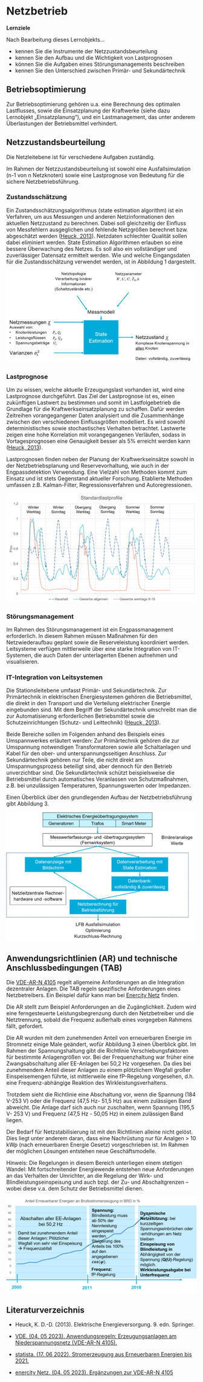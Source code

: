 <!-- 
author:   Prof. Dr. Astrid Nieße, Silke Welter, Jingyu Yang, Julia Heiken
email:    
Version:  1.0
language: de
license:  http://creativecommons.org/licenses/by/4.0/

mode:     Presentation

narrator: US English Female

logo:   img/uol_logo.png

icon:   img/uol_logo.png

        
-->

# Netzbetrieb

**Lernziele**

Nach Bearbeitung dieses Lernobjekts... 

- kennen Sie die Instrumente der Netzzustandsbeurteilung 
- kennen Sie den Aufbau und die Wichtigkeit von Lastprognosen
- können Sie die Aufgaben eines Störungsmanagements beschreiben
- kennen Sie den Unterschied zwischen Primär- und Sekundärtechnik

## Betriebsoptimierung

Zur Betriebsoptimierung gehören u.a. eine Berechnung des optimalen Lastflusses, sowie die Einsatzplanung der Kraftwerke (siehe dazu Lernobjekt „Einsatzplanung“), und ein Lastmanagement, das unter anderem Überlastungen der Betriebsmittel verhindert.

## Netzzustandsbeurteilung
Die Netzleitebene ist für verschiedene Aufgaben zuständig.

Im Rahmen der Netzzustandsbeurteilung ist sowohl eine Ausfallsimulation (n-1 von n Netzknoten) sowie eine Lastprognose von Bedeutung für die sichere Netzbetriebsführung.

### Zustandsschätzung
Ein Zustandsschätzungsalgorithmus (state estimation algorithm) ist ein Verfahren, um aus Messungen und anderen Netzinformationen den aktuellen Netzzustand zu berechnen. Dabei soll gleichzeitig der Einfluss von Messfehlern ausgeglichen und fehlende Netzgrößen berechnet bzw. abgeschätzt werden ([Heuck, 2013](#literaturverzeichnis)). Netzdaten schlechter Qualität sollen dabei eliminiert werden. State Estimation Algorithmen erlauben so eine bessere Überwachung des Netzes. Es soll also ein vollständiger und zuverlässiger Datensatz ermittelt werden. Wie und welche Eingangsdaten für die Zustandsschätzung verwendet werden, ist in Abbildung 1 dargestellt.
 
![stateestimation](img/Netzbetrieb/stateestimation.png "Abbildung 1: Übersicht zur Zustandsschätzung (eigene Darstellung)")


### Lastprognose
Um zu wissen, welche aktuelle Erzeugungslast vorhanden ist, wird eine Lastprognose durchgeführt. Das Ziel der Lastprognose ist es, einen zukünftigen Lastwert zu bestimmen und somit im Lastfolgebetrieb die Grundlage für die Kraftwerkseinsatzplanung zu schaffen. Dafür werden Zeitreihen vorangegangener Daten analysiert und die Zusammenhänge zwischen den verschiedenen Einflussgrößen modelliert. Es wird sowohl deterministisches sowie stochastisches Verhalten betrachtet. Lastwerte zeigen eine hohe Korrelation mit vorangegangenen Verläufen, sodass in Vortagesprognosen eine Genauigkeit besser als 5% erreicht werden kann ([Heuck, 2013](#literaturverzeichnis)).

Lastprognosen finden neben der Planung der Kraftwerkseinsätze sowohl in der Netzbetriebsplanung und Reservevorhaltung, wie auch in der Engpassdetektion Verwendung. Eine Vielzahl von Methoden kommt zum Einsatz und ist stets Gegenstand aktueller Forschung. Etablierte Methoden umfassen z.B. Kalman-Filter, Regressionsverfahren und Autoregressionen. 


![lastprofile](img/Netzbetrieb/lastprognose.png "Abbildung 2: Übersicht über verschiedene Standardlastprofile (eigene Darstellung basierend auf den BDEW-Standardlastprofilen)")

### Störungsmanagement
Im Rahmen des Störungsmanagement ist ein Engpassmanagement erforderlich.  In diesem Rahmen müssen Maßnahmen für den Netzwiederaufbau geplant sowie  die Reserveleistung koordiniert werden. Leitsysteme verfügen mittlerweile über eine starke Integration von IT-Systemen, die auch Daten der unterlagerten Ebenen aufnehmen und visualisieren.

### IT-Integration von Leitsystemen
Die Stationsleitebene umfasst Primär- und Sekundärtechnik. Zur Primärtechnik in elektrischen Energiesystemen gehören die Betriebsmittel, die direkt in den Transport und die Verteilung elektrischer Energie eingebunden sind. Mit dem Begriff der Sekundärtechnik umschreibt man die zur Automatisierung erforderlichen Betriebsmittel sowie die Schutzeinrichtungen (Schutz- und Leittechnik) ([Heuck, 2013](#literaturverzeichnis)).

Beide Bereiche sollen im Folgenden anhand des Beispiels eines Umspannwerkes erläutert werden: Zur Primärtechnik gehören die zur Umspannung notwendigen Transformatoren sowie alle Schaltanlagen und Kabel für den ober- und unterspannungsseitigen Anschluss. Zur Sekundärtechnik gehören nur Teile, die nicht direkt am Umspannungsprozess beteiligt sind, aber dennoch für den Betrieb unverzichtbar sind. Die Sekundärtechnik schützt beispielsweise die Betriebsmittel durch automatisches Veranlassen von Schutzmaßnahmen, z.B. bei unzulässigen Temperaturen, Spannungswerten oder Impedanzen.

Einen Überblick über den grundlegenden Aufbau der Netzbetriebsführung gibt Abbildung 3.

 
![netzführung](img/Netzbetrieb/netzfuehrung.png "Abbildung 3: Übersicht verschiedener Ebenen der Netzbetriebsführung (eigene Darstellung).")

## Anwendungsrichtlinien (AR) und technische Anschlussbedingungen (TAB)
Die [VDE-AR-N 4105](https://www.vde-verlag.de/normen/0100492/vde-ar-n-4105-anwendungsregel-2018-11.html) regelt allgemeine Anforderungen an die Integration dezentraler Anlagen. Die TAB regeln spezifische Anforderungen eines Netzbetreibers. Ein Beispiel dafür kann man bei [Enercity Netz](https://www.enercity-netz.de/) finden. 

Die AR stellt zum Beispiel Anforderungen an die Zugänglichkeit. Zudem wird eine ferngesteuerte Leistungsbegrenzung durch den Netzbetreiber und die Netztrennung, sobald die Frequenz außerhalb eines vorgegeben Rahmens fällt, gefordert. 

Die AR wurden mit dem zunehmenden Anteil von erneuerbaren Energie im Stromnetz einige Male geändert, wofür Abbildung 3 einen Überblick gibt. Im Rahmen der Spannungshaltung gibt die Richtlinie Verschiebungsfaktoren für bestimmte Anlagengrößen vor. Bei der Frequenzhaltung war früher eine Zwangsabschaltung aller EE-Anlagen bei 50,2 Hz vorgesehen. Da dies bei zunehmendem Anteil dieser Anlagen zu einem plötzlichem Wegfall großer Einspeisemengen führte, ist mittlerweile eine fP-Regelung vorgesehen, d.h. eine Frequenz-abhängige Reaktion des Wirkleistungsverhaltens.

Trotzdem sieht die Richtlinie eine Abschaltung vor, wenn die Spannung (184 V-253 V) oder die Frequenz (47,5 Hz- 51,5 Hz) aus einem zulässigen Band abweicht. Die Anlage darf sich auch nur zuschalten, wenn Spannung (195,5 V- 253 V) und Frequenz (47,5 Hz - 50,05 Hz) in einem zulässigen Band liegen. 

Der Bedarf für Netzstabilisierung ist mit den Richtlinien alleine nicht gelöst. Dies liegt unter anderem daran, dass eine Nachrüstung nur für Analgen > 10 kWp (nach erneuerbaren Energie Gesetz) vorgeschrieben ist. Im Rahmen der möglichen Lösungen entstehen neue Geschäftsmodelle. 

Hinweis: Die Regelungen in diesem Bereich unterliegen einem stetigen Wandel: Mit fortschreitender Energiewende entstehen neue Anforderungen an das Verhalten der Umrichter, an die Regelung der Wirk- und Blindleistungseinspeisung und auch bzgl. der Zu- und Abschaltgrenzen – wobei diese v.a. dem Schutz der Betriebsmittel dienen. 

 
![anwendungsrichtlinie](img/Netzbetrieb/Anwendungsrichtlinie.png "Abbildung 3: Anwendungsrichtlinie VDE-AR-N4105 Energiewende und Anpassungen über die Zeit (eigene Darstellung basierend auf Zahlen aus [statista. (17. 06 2022). Stromerzeugung aus Erneuerbaren Energien bis 2021.](https://de.statista.com/statistik/daten/studie/1807/umfrage/erneuerbare-energien-anteil-der-energiebereitstellung-seit-1991/))")

## Literaturverzeichnis
- Heuck, K. D.-D. (2013). Elektrische Energieversorgung. 9. edn. Springer.

- [VDE. (04. 05 2023). Anwendungsregeln: Erzeugungsanlagen am Niederspannungsnetz (VDE-AR-N 4105).](https://www.vde-verlag.de/normen/0100492/vde-ar-n-4105-anwendungsregel-2018-11.html)

- [statista. (17. 06 2022). Stromerzeugung aus Erneuerbaren Energien bis 2021.](https://de.statista.com/statistik/daten/studie/1807/umfrage/erneuerbare-energien-anteil-der-energiebereitstellung-seit-1991/)

- [enercity Netz. (04. 05 2023). Ergänzungen zur VDE-AR-N 4105](https://www.enercity-netz.de/)
